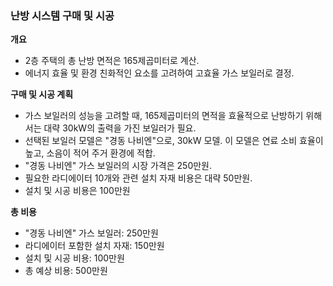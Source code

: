 ### 난방 시스템 구매 및 시공

**개요**

- 2층 주택의 총 난방 면적은 165제곱미터로 계산.
- 에너지 효율 및 환경 친화적인 요소를 고려하여 고효율 가스 보일러로 결정.

**구매 및 시공 계획**

- 가스 보일러의 성능을 고려할 때, 165제곱미터의 면적을 효율적으로 난방하기 위해서는 대략 30kW의 출력을 가진 보일러가 필요.
- 선택된 보일러 모델은 "경동 나비엔"으로, 30kW 모델. 이 모델은 연료 소비 효율이 높고, 소음이 적어 주거 환경에 적합.
- "경동 나비엔" 가스 보일러의 시장 가격은 250만원.
- 필요한 라디에이터 10개와 관련 설치 자재 비용은 대략 50만원.
- 설치 및 시공 비용은 100만원

**총 비용**

- "경동 나비엔" 가스 보일러: 250만원
- 라디에이터 포함한 설치 자재: 150만원
- 설치 및 시공 비용: 100만원
- 총 예상 비용: 500만원
